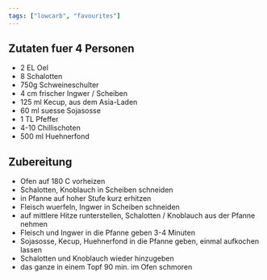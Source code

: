 ```yaml
---
tags: ["lowcarb", "favourites"]
---
```


## Zutaten fuer 4 Personen

- 2 EL      Oel
- 8         Schalotten
- 750g      Schweineschulter
- 4 cm      frischer Ingwer / Scheiben
- 125 ml    Kecup, aus dem Asia-Laden
- 60 ml     suesse Sojasosse
- 1 TL      Pfeffer
- 4-10      Chillischoten
- 500 ml    Huehnerfond

## Zubereitung

- Ofen auf 180 C vorheizen
- Schalotten, Knoblauch in Scheiben schneiden
- in Pfanne auf hoher Stufe kurz erhitzen
- Fleisch wuerfeln, Ingwer in Scheiben schneiden
- auf mittlere Hitze runterstellen, Schalotten / Knoblauch aus der Pfanne nehmen
- Fleisch und Ingwer in die Pfanne geben 3-4 Minuten
- Sojasosse, Kecup, Huehnerfond in die Pfanne geben, einmal aufkochen lassen
- Schalotten und Knoblauch wieder hinzugeben
- das ganze in einem Topf 90 min. im Ofen schmoren
